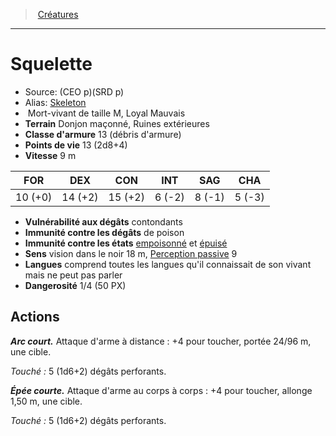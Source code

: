 ﻿> [Créatures](hd_monsters.md)

---

# Squelette

- Source: (CEO p)(SRD p)
- Alias: [Skeleton](srd_monsters_skeleton.md)
-  Mort-vivant de taille M, Loyal Mauvais
- **Terrain** Donjon maçonné, Ruines extérieures
- **Classe d'armure** 13 (débris d'armure)
- **Points de vie** 13 (2d8+4)
- **Vitesse** 9 m

|FOR|DEX|CON|INT|SAG|CHA|
|---|---|---|---|---|---|
|10 (+0)|14 (+2)|15 (+2)| 6 (-2)| 8 (-1)| 5 (-3)|

- **Vulnérabilité aux dégâts** contondants
- **Immunité contre les dégâts** de poison
- **Immunité contre les états** [empoisonné](hd_conditions_empoisonne.md) et [épuisé](hd_conditions_fatigue_et_epuisement.md)
- **Sens** vision dans le noir 18 m, [Perception passive](hd_abilities_dexterity_perception_passive.md) 9
- **Langues** comprend toutes les langues qu'il connaissait de son vivant mais ne peut pas parler
- **Dangerosité** 1/4 (50 PX)

## Actions

**_Arc court._** Attaque d'arme à distance : +4 pour toucher, portée 24/96 m, une cible.

_Touché :_ 5 (1d6+2) dégâts perforants.

**_Épée courte._** Attaque d'arme au corps à corps : +4 pour toucher, allonge 1,50 m, une cible.

_Touché :_ 5 (1d6+2) dégâts perforants.

